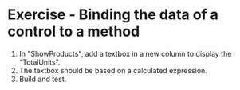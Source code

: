 ﻿# Exercise - Binding the data of a control to a method 



1.	In "ShowProducts", add a textbox in a new column to display the “TotalUnits”.
2.	The textbox should be based on a calculated expression.
3.	Build and test.

